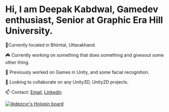 # Hi, I am Deepak Kabdwal, Gamedev enthusiast, Senior at Graphic Era Hill University. 

📍Currently located in Bhimtal, Uttarakhand.


🎮 Currently working on something that does something and givesout some other thing.


🌊 Previously worked on Games in Unity, and some facial recognition.

👯 Looking to collaborate on any Unity3D, Unity2D projects.

📫 Contact:  [Email,](mailto:pikabdwal@gmail.com)
           [Linkedin](https://www.linkedin.com/in/deepak-dezcvr-kabdwal/)


[![@dezcvr's Holopin board](https://holopin.me/dezcvr)](https://holopin.io/@dezcvr)



